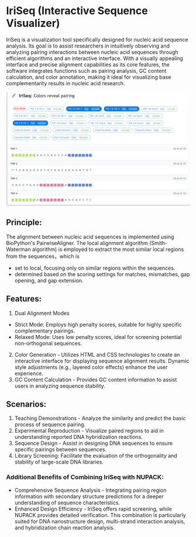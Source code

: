 # IriSeq (Interactive Sequence Visualizer) 
IriSeq is a visualization tool specifically designed for nucleic acid sequence analysis. Its goal is to assist researchers in intuitively observing and analyzing pairing interactions between nucleic acid sequences through efficient algorithms and an interactive interface. With a visually appealing interface and precise alignment capabilities as its core features, the software integrates functions such as pairing analysis, GC content calculation, and color annotation, making it ideal for visualizing base complementarity results in nucleic acid research.

![Example Image](homepage.png)

## Principle: 
The alignment between nucleic acid sequences is implemented using BioPython's PairwiseAligner. The local alignment algorithm (Smith-Waterman algorithm) is employed to extract the most similar local regions from the sequences，which is
- set to local, focusing only on similar regions within the sequences.
- determined based on the scoring settings for matches, mismatches, gap opening, and gap extension.

## Features:
1. Dual Alignment Modes
- Strict Mode: Employs high penalty scores, suitable for highly specific complementary pairings.
- Relaxed Mode: Uses low penalty scores, ideal for screening potential non-orthogonal sequences.
2. Color Generation - Utilizes HTML and CSS technologies to create an interactive interface for displaying sequence alignment results. Dynamic style adjustments (e.g., layered color effects) enhance the user experience.
3. GC Content Calculation - Provides GC content information to assist users in analyzing sequence stability.

## Scenarios:
1. Teaching Demonstrations - Analyze the similarity and predict the basic process of sequence pairing.
2. Experimental Reproduction - Visualize paired regions to aid in understanding reported DNA hybridization reactions.
3. Sequence Design - Assist in designing DNA sequences to ensure specific pairings between sequences.
4. Library Screening: Facilitate the evaluation of the orthogonality and stability of large-scale DNA libraries.
### Additional Benefits of Combining IriSeq with NUPACK:
  - Comprehensive Sequence Analysis - Integrating pairing region information with secondary structure predictions for a deeper understanding of sequence characteristics.
  - Enhanced Design Efficiency - IriSeq offers rapid screening, while NUPACK provides detailed verification. This combination is particularly suited for DNA nanostructure design, multi-strand interaction analysis, and hybridization chain reaction analysis.




